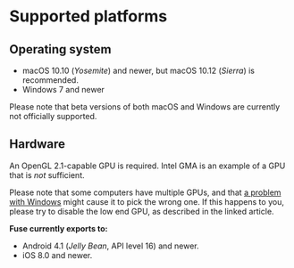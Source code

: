 # Supported platforms

## Operating system
* macOS 10.10 (_Yosemite_) and newer, but macOS 10.12 (_Sierra_) is recommended.
* Windows 7 and newer

Please note that beta versions of both macOS and Windows are currently not officially supported.

## Hardware
An OpenGL 2.1-capable GPU is required. Intel GMA is an example of a GPU that is _not_ sufficient.

Please note that some computers have multiple GPUs, and that [a problem with Windows](http://support.displaylink.com/forums/287786-displaylink-feature-suggestions/suggestions/15869604-fix-some-applications-not-running-on-laptop-gpu) might cause it to pick the wrong one. If this happens to you, please try to disable the low end GPU, as described in the linked article.


**Fuse currently exports to:**

 * Android 4.1 (_Jelly Bean_, API level 16) and newer.
 * iOS 8.0 and newer.
